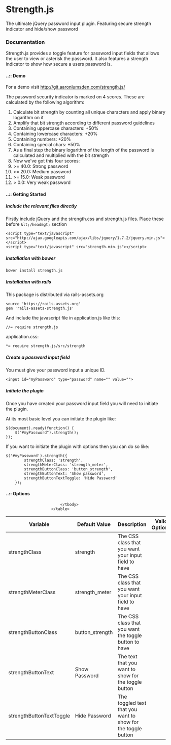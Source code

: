 Strength.js
===========

The ultimate jQuery password input plugin. Featuring secure strength indicator and hide/show password

### Documentation

Strength.js provides a toggle feature for password input fields that allows the user to view or asterisk the password. It also features a strength indicator to show how secure a users password is.

#### ..:: Demo
For a demo visit http://git.aaronlumsden.com/strength.js/


The password security indicator is marked on 4 scores. These are calculated by the following algorithm:

1. Calculate bit strength by counting all unique characters and apply binary logarithm on it
2. Amplify that bit strength according to different password guidelines
  1. Containing uppercase characters: +50%
  2. Containing lowercase characters: +20%
  3. Containing numbers: +20%
  4. Containing special chars: +50%
3. As a final step the binary logarithm of the length of the password is calculated and multiplied with the bit strength
4. Now we've got this four scores:
  1. &gt;= 40.0: Strong password
  2. &gt;= 20.0: Medium password
  3. &gt;= 15.0: Weak password
  4. &gt; 0.0: Very weak password


#### ..:: Getting Started

##### Include the relevant files directly

Firstly include jQuery and the strength.css and strength.js files. Place these before `&lt;/head&gt;` section

	<script type="text/javascript" src="http://ajax.googleapis.com/ajax/libs/jquery/1.7.2/jquery.min.js"></script>
	<script type="text/javascript" src="strength.min.js"></script>


##### Installation with bower

	bower install strength.js

##### Installation with rails

This package is distributed via rails-assets.org

	source 'https://rails-assets.org'
	gem 'rails-assets-strength.js'

And include the javascript file in application.js like this:

	//= require strength.js

application.css:

	*= require strength.js/src/strength

##### Create a password input field

You must give your password input a unique ID.

	<input id="myPassword" type="password" name="" value="">

##### Initiate the plugin

Once you have created your password input field you will need to initiate the plugin.

At its most basic level you can initiate the plugin like:


	$(document).ready(function() {
        $("#myPassword").strength();
    });


If you want to initiate the plugin with options then you can do so like:


	$('#myPassword').strength({
            strengthClass: 'strength',
            strengthMeterClass: 'strength_meter',
            strengthButtonClass: 'button_strength',
            strengthButtonText: 'Show password',
            strengthButtonTextToggle: 'Hide Password'
        });

#### ..:: Options

<table>
							<thead>
								<tr>
									<th>Variable</th>
									<th>Default Value</th>
									<th>Description</th>
									<th>Valid Options</th>
								</tr>
							</thead>
							<tbody>
								<tr>
									<td>strengthClass</td>
									<td>strength</td>
									<td>The CSS class that you want your input field to have</td>
									<td></td>
								</tr>
								<tr>
									<td>strengthMeterClass</td>
									<td>strength_meter</td>
									<td>The CSS class that you want your input field to have</td>
									<td></td>
								</tr>
								<tr>
									<td>strengthButtonClass</td>
									<td>button_strength</td>
									<td>The CSS class that you want the toggle button to have</td>
									<td></td>
								</tr>
								<tr>
									<td>strengthButtonText</td>
									<td>Show Password</td>
									<td>The text that you want to show for the toggle button</td>
									<td></td>
								</tr>
								<tr>
									<td>strengthButtonTextToggle</td>
									<td>Hide Password</td>
									<td>The toggled text that you want to show for the toggle button</td>
									<td></td>
								</tr>

							</tbody>
						</table>
